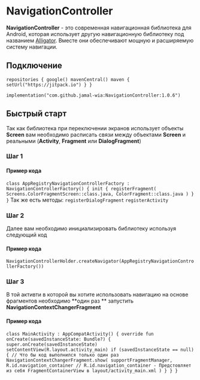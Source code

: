# **NavigationController**

**NavigationController** - это современная навигационная библиотека для Android, которая использует
другую навигационную библиотеку под названием [Alligator](https://github.com/aartikov/Alligator).
Вместе они обеспечивают мощную и расширяемую систему навигации.

## **Подключение**

`
repositories {
google()
mavenCentral()
maven { setUrl("https://jitpack.io") }
}
`

`implementation("com.github.jamal-wia:NavigationController:1.0.6")`

## **Быстрый старт**

Так как библиотека при переключении экранов использует объекты **Screen** вам необходимо расписать
связи между объектами **Screen** и реальными (**Activity**, **Fragment** или **DialogFragment**)

### Шаг 1

#### Пример кода

`
class AppRegistryNavigationControllerFactory : NavigationControllerFactory() {
init {
registerFragment(
Screens.ColorFragmentScreen::class.java,
ColorFragment::class.java
)
}
}
`
Так же есть методы: `registerDialogFragment` `registerActivity`

### Шаг 2

Далее вам необходимо инициализировать библиотеку используя следующий код

#### Пример кода

`NavigationControllerHolder.createNavigator(AppRegistryNavigationControllerFactory())`

### Шаг 3

В той активти в которой вы хотите использовать навигацию на основе фрагментов необходимо **один раз
** запустить **NavigationContextChangerFragment**

#### Пример кода

`
class MainActivity : AppCompatActivity() {
override fun onCreate(savedInstanceState: Bundle?) {
super.onCreate(savedInstanceState)
setContentView(R.layout.activity_main)
if (savedInstanceState == null) { // Что бы код выполнился только один раз
NavigationContextChangerFragment.show(
supportFragmentManager,
R.id.navigation_container // R.id.navigation_container - Предстовляет из себя FragmentContainerView в layout/activity_main.xml
)
}
}
}
`


